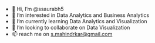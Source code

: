 - 👋 Hi, I’m @ssaurabh5
- 👀 I’m interested in Data Analytics and Business Analytics
- 🌱 I’m currently learning Data Analytics and Visualization
- 💞️ I’m looking to collaborate on Data Visualization 
- 📫 reach me on s.mahindrkar@gmail.com

<!---
ssaurabh5/ssaurabh5 is a ✨ special ✨ repository because its `README.md` (this file) appears on your GitHub profile.
You can click the Preview link to take a look at your changes.
--->
